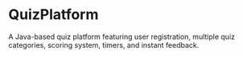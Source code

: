 # QuizPlatform
A Java-based quiz platform featuring user registration, multiple quiz categories, scoring system, timers, and instant feedback.
